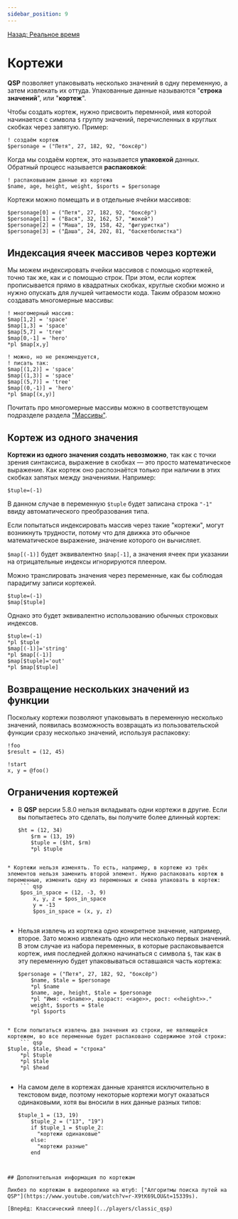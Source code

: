```yaml
---
sidebar_position: 9
---
```

[Назад: Реальное время](../advanced/realtime)

# Кортежи

**QSP** позволяет упаковывать несколько значений в одну переменную, а затем извлекать их оттуда. Упакованные данные называются "**строка значений**", или "**кортеж**".

Чтобы создать кортеж, нужно присвоить перемнной, имя которой начинается с символа `$` группу значений, перечисленных в круглых скобках через запятую. Пример:

``` qsp
! создаём кортеж
$personage = ("Петя", 27, 182, 92, "боксёр")
```

Когда мы создаём кортеж, это называется **упаковкой** данных. Обратный процесс называется **распаковкой**:

``` qsp
! распаковываем данные из кортежа
$name, age, height, weight, $sports = $personage
```

Кортежи можно помещать и в отдельные ячейки массивов:

``` qsp
$personage[0] = ("Петя", 27, 182, 92, "боксёр")
$personage[1] = ("Вася", 32, 162, 57, "жокей")
$personage[2] = ("Маша", 19, 158, 42, "фигуристка")
$personage[3] = ("Даша", 24, 202, 81, "баскетболистка")
```

## Индексация ячеек массивов через кортежи

Мы можем индексировать ячейки массивов с помощью кортежей, точно так же, как и с помощью строк. При этом, если кортеж прописывается прямо в квадратных скобках, круглые скобки можно и нужно опускать для лучшей читаемости кода. Таким образом можно создавать многомерные массивы:

``` qsp
! многомерный массив:
$map[1,2] = 'space'
$map[1,3] = 'space'
$map[5,7] = 'tree'
$map[0,-1] = 'hero'
*pl $map[x,y]

! можно, но не рекомендуется,
! писать так:
$map[(1,2)] = 'space'
$map[(1,3)] = 'space'
$map[(5,7)] = 'tree'
$map[(0,-1)] = 'hero'
*pl $map[(x,y)]
```

Почитать про многомерные массивы можно в соответствующем подразделе раздела ["Массивы"](arrays).

## Кортеж из одного значения

**Кортежи из одного значения создать невозможно**, так как с точки зрения синтаксиса, выражение в скобках — это просто математическое выражение. Как кортеж оно распознаётся только при наличии в этих скобках запятых между значениями. Например:

``` qsp
$tuple=(-1)
```

В данном случае в переменную `$tuple` будет записана строка `"-1"` ввиду автоматического преобразования типа.

Если попытаться индексировать массив через такие "кортежи", могут возникнуть трудности, потому что для движка это обычное математическое выражение, значение которого он вычисляет.

`$map[(-1)]` будет эквивалентно `$map[-1]`, а значения ячеек при указании на отрицательные индексы игнорируются плеером.

Можно транслировать значения через переменные, как бы соблюдая парадигму записи кортежей.

``` qsp
$tuple=(-1)
$map[$tuple]
```

Однако это будет эквивалентно использованию обычных строковых индексов.

``` qsp
$tuple=(-1)
*pl $tuple
$map[(-1)]='string'
*pl $map[(-1)]
$map[$tuple]='out'
*pl $map[$tuple]
```

## Возвращение нескольких значений из функции

Поскольку кортежи позволяют упаковывать в переменную несколько значений, появилась возможность возвращать из пользовательской функции сразу несколько значений, используя распаковку:

``` qsp
!foo
$result = (12, 45)

!start
x, y = @foo()
```

## Ограничения кортежей

* В **QSP** версии 5.8.0 нельзя вкладывать одни кортежи в другие. Если вы попытаетесь это сделать, вы получите более длинный кортеж:
    ``` qsp
    $ht = (12, 34)
        $rm = (13, 19)
        $tuple = ($ht, $rm)
        *pl $tuple
    
```

* Кортежи нельзя изменять. То есть, например, в кортеже из трёх элементов нельзя заменить второй элемент. Нужно распаковать кортеж в переменные, изменить одну из переменных и снова упаковать в кортеж:
    ``` qsp
    $pos_in_space = (12, -3, 9)
        x, y, z = $pos_in_space
        y = -13
        $pos_in_space = (x, y, z)
    
```

* Нельзя извлечь из кортежа одно конкретное значение, например, второе. Зато можно извлекать одно или несколько первых значений. В этом случае из набора переменных, в которые распаковывается кортеж, имя последней должно начинаться с символа `$`, так как в эту переменную будет упаковываться оставшаяся часть кортежа:
    ``` qsp
    $personage = ("Петя", 27, 182, 92, "боксёр")
        $name, $tale = $personage
        *pl $name
        $name, age, height, $tale = $personage
        *pl "Имя: <<$name>>, возраст: <<age>>, рост: <<height>>."
        weight, $sports = $tale
        *pl $sports
    
```

* Если попытаться извлечь два значения из строки, не являющейся кортежем, во все переменные будет распаковано содержимое этой строки:
    ``` qsp
$tuple, $tale, $head = "строка"
    *pl $tuple
    *pl $tale
    *pl $head
    
```

* На самом деле в кортежах данные хранятся исключительно в текстовом виде, поэтому некоторые кортежи могут оказаться одинаковыми, хотя вы вносили в них данные разных типов:
    ``` qsp
    $tuple_1 = (13, 19)
        $tuple_2 = ("13", "19")
        if $tuple_1 = $tuple_2:
          "кортежи одинаковые"
        else:
          "кортежи разные"
        end
    
```


## Дополнительная информация по кортежам

Ликбез по кортежам в видеоролике на ютуб: ["Алгоритмы поиска путей на QSP"](https://www.youtube.com/watch?v=r-X9tK69LOU&t=15339s).

[Вперёд: Классический плеер](../players/classic_qsp)
